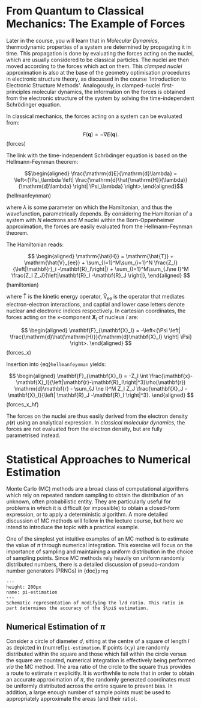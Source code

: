 
# From Quantum to Classical Mechanics: The Example of Forces


Later in the course, you will learn that in *Molecular Dynamics*,
thermodynamic properties of a system are determined by propagating it in
time. This propagation is done by evaluating the forces acting on the
nuclei, which are usually considered to be classical particles. The
nuclei are then moved according to the forces which act on them. This
*clamped nuclei* approximation is also at the base of the geometry
optimisation procedures in electronic structure theory, as discussed in
the course 'Introduction to Electronic Structure Methods'. Analogously,
in clamped-nuclei first-principles molecular dynamics, the information
on the forces is obtained from the electronic structure of the system by
solving the time-independent Schrödinger equation.

In classical mechanics, the forces acting on a system can be evaluated
from: 

$$ F(\mathbf{q}) = -\nabla E(\mathbf{q}).
$$ (forces)

 The link with the
time-independent Schrödinger equation is based on the Hellmann-Feynman
theorem: 

$$\begin{aligned}
\frac{\mathrm{d}E}{\mathrm{d}\lambda} = \left<{\Psi_\lambda \left| \frac{\mathrm{d}\hat{\mathrm{H}}(\lambda)}{\mathrm{d}\lambda} \right| \Psi_\lambda} \right>,\end{aligned}$$ (hellmanfeynman)

where $\lambda$ is some parameter on which the Hamiltonian, and thus the
wavefunction, parametrically depends. By considering the Hamiltonian of
a system with $N$ electrons and $M$ nuclei within the Born-Oppenheimer
approximation, the forces are easily evaluated from the Hellmann-Feynman
theorem. 

The Hamiltonian reads: 

$$
\begin{aligned}
\mathrm{\hat{H}} = \mathrm{\hat{T}} + \mathrm{\hat{V}_{ee}} + \sum_{I=1}^M\sum_{i=1}^N \frac{Z_I}{\left|\mathbf{r}_i -\mathbf{R}_I\right|}
                  + \sum_{I=1}^M\sum_{J\ne I}^M \frac{Z_I Z_J}{\left|\mathbf{R}_I -\mathbf{R}_J \right|},
\end{aligned}
$$ (hamiltonian)

where $\mathrm{\hat{T}}$ is the kinetic energy operator,
$\mathrm{\hat{V}_{ee}}$ is the operator that mediates electron-electron
interactions, and captial and lower case letters denote nuclear and electronic indices respectively. In cartesian coordinates, the forces
acting on the x-component $\mathbf{X}_I$ of nucleus $I$ are:

$$
\begin{aligned}
\mathbf{F}_{\mathbf{X}_I} = -\left<{\Psi \left| \frac{\mathrm{d}\hat{\mathrm{H}}}{\mathrm{d}\mathbf{X}_I} \right| \Psi} \right>.
\end{aligned}
$$ (forces_x)

Insertion into {eq}`hellmanfeynman` yields: 

$$ 
\begin{aligned}
\mathbf{F}_{\mathbf{X}_I} = -Z_I \int \frac{\mathbf{x}-\mathbf{X}_I}{\left|\mathbf{r}-\mathbf{R}_I\right|^3}\rho(\mathbf{r}) \mathrm{d}\mathbf{r}
                          - \sum_{J \ne I}^M Z_I Z_J \frac{\mathbf{X}_J -\mathbf{X}_I}{\left| \mathbf{R}_J -\mathbf{R}_I \right|^3}.
\end{aligned}
$$ (forces_x_hf)

The forces on the nuclei are thus easily derived from the electron
density $\rho(\mathbf{r})$ using an analytical expression. In *classical
molecular dynamics*, the forces are not evaluated from the electron
density, but are fully parametrised instead.

# Statistical Approaches to Numerical Estimation


Monte Carlo (MC) methods are a broad class of computational algorithms
which rely on repeated random sampling to obtain the distribution of an
unknown, often probabilistic entity. They are particularly useful for
problems in which it is difficult (or impossible) to obtain a
closed-form expression, or to apply a deterministic algorithm. A more
detailed discussion of MC methods will follow in the lecture course, but
here we intend to introduce the topic with a practical example.

One of the simplest yet intuitive examples of an MC method is to
estimate the value of $\pi$ through numerical integration. This exercise
will focus on the importance of sampling and maintaining a uniform
distribution in the choice of sampling points. Since MC methods rely
heavily on uniform randomly distributed numbers, there is a detailed
discussion of pseudo-random number generators (PRNGs) in {doc}`prng`


```{figure} ../images/Pi_estimation.svg
---
height: 200px
name: pi-estimation
---
Schematic representation of modifying the l/d ratio. This ratio in part determines the accuracy of the $\pi$ estimation.
```

## Numerical Estimation of $\pi$

Consider a circle of diameter $d$, sitting at the centre of a square of
length $l$ as depicted in {numref}`pi-estimation`. If points (x,y) are randomly distributed
within the square and those which fall within the circle versus the
square are counted, numerical integration is effectively being performed
*via* the MC method. The area ratio of the circle to the square thus
provides a route to estimate $\pi$ explicitly. It is worthwhile to note
that in order to obtain an accurate approximation of $\pi$, the randomly
generated coordinates must be uniformly distributed across the entire
square to prevent bias. In addition, a large enough number of sample
points must be used to appropriately approximate the areas (and their
ratio).





